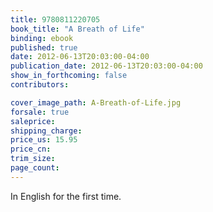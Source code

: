 ```yaml
---
title: 9780811220705
book_title: "A Breath of Life"
binding: ebook
published: true
date: 2012-06-13T20:03:00-04:00
publication_date: 2012-06-13T20:03:00-04:00
show_in_forthcoming: false
contributors:

cover_image_path: A-Breath-of-Life.jpg
forsale: true
saleprice:
shipping_charge:
price_us: 15.95
price_cn:
trim_size:
page_count:
---
```

In English for the first time.


